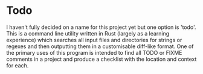 # Todo
I haven't fully decided on a name for this project yet but one option is 'todo'. This is a command line utility written in Rust (largely as a learning experience) which searches all input files and directories for strings or regexes and then outputting them in a customisable diff-like format. One of the primary uses of this program is intended to find all TODO or FIXME comments in a project and produce a checklist with the location and context for each.
